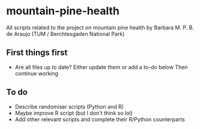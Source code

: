 # mountain-pine-health
All scripts related to the project on mountain pine health by Barbara M. P. B. de Araujo (TUM / Berchtesgaden National Park)

## First things first
- Are all files up to date?
    Either update them or add a to-do below
    Then continue working

## To do
- Describe randomiser scripts (Python and R)
- Maybe improve R script (but I don't think so lol)
- Add other relevant scripts and complete their R/Python counterparts
